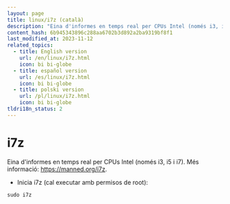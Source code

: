```yaml
---
layout: page
title: linux/i7z (català)
description: "Eina d'informes en temps real per CPUs Intel (només i3, i5 i i7)."
content_hash: 6b945343896c288aa6702b3d892a2ba9319bf8f1
last_modified_at: 2023-11-12
related_topics:
  - title: English version
    url: /en/linux/i7z.html
    icon: bi bi-globe
  - title: español version
    url: /es/linux/i7z.html
    icon: bi bi-globe
  - title: polski version
    url: /pl/linux/i7z.html
    icon: bi bi-globe
tldri18n_status: 2
---
```

# i7z

Eina d'informes en temps real per CPUs Intel (només i3, i5 i i7).
Més informació: <https://manned.org/i7z>.

- Inicia i7z (cal executar amb permisos de root):

`sudo i7z`
